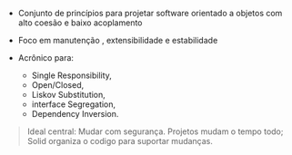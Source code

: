 
- Conjunto de princípios para projetar software orientado a objetos com alto coesão e baixo acoplamento

- Foco em manutenção , extensibilidade e estabilidade

- Acrônico  para: 
	- Single Responsibility, 
	- Open/Closed, 
	- Liskov Substitution,
	- interface Segregation,
	- Dependency Inversion.

> Ideal central: Mudar com segurança. Projetos mudam o tempo todo; Solid organiza o codigo para suportar mudanças.

